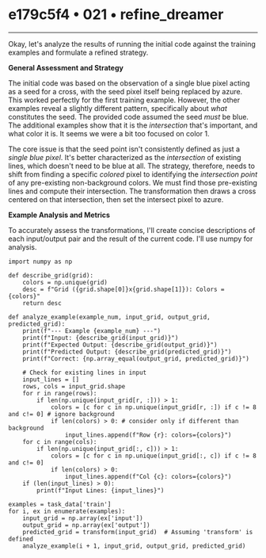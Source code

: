 # e179c5f4 • 021 • refine_dreamer

---
Okay, let's analyze the results of running the initial code against the training examples and formulate a refined strategy.

**General Assessment and Strategy**

The initial code was based on the observation of a single blue pixel acting as a seed for a cross, with the seed pixel itself being replaced by azure. This worked perfectly for the first training example. However, the other examples reveal a slightly different pattern, specifically about *what* constitutes the seed. The provided code assumed the seed *must* be blue. The additional examples show that it is the *intersection* that's important, and what color it is. It seems we were a bit too focused on color 1.

The core issue is that the seed point isn't consistently defined as just a *single blue pixel*. It's better characterized as the *intersection* of existing lines, which doesn't need to be blue at all. The strategy, therefore, needs to shift from finding a specific *colored* pixel to identifying the *intersection point* of any pre-existing non-background colors. We must find those pre-existing lines and compute their intersection. The transformation then draws a cross centered on that intersection, then set the intersect pixel to azure.

**Example Analysis and Metrics**

To accurately assess the transformations, I'll create concise descriptions of each input/output pair and the result of the current code. I'll use numpy for analysis.

```tool_code
import numpy as np

def describe_grid(grid):
    colors = np.unique(grid)
    desc = f"Grid ({grid.shape[0]}x{grid.shape[1]}): Colors = {colors}"
    return desc

def analyze_example(example_num, input_grid, output_grid, predicted_grid):
    print(f"--- Example {example_num} ---")
    print(f"Input: {describe_grid(input_grid)}")
    print(f"Expected Output: {describe_grid(output_grid)}")
    print(f"Predicted Output: {describe_grid(predicted_grid)}")
    print(f"Correct: {np.array_equal(output_grid, predicted_grid)}")

    # Check for existing lines in input
    input_lines = []
    rows, cols = input_grid.shape
    for r in range(rows):
        if len(np.unique(input_grid[r, :])) > 1:
            colors = [c for c in np.unique(input_grid[r, :]) if c != 8 and c!= 0] # ignore background
            if len(colors) > 0: # consider only if different than background
                input_lines.append(f"Row {r}: colors={colors}")
    for c in range(cols):
        if len(np.unique(input_grid[:, c])) > 1:
            colors = [c for c in np.unique(input_grid[:, c]) if c != 8 and c!= 0]
            if len(colors) > 0:
                input_lines.append(f"Col {c}: colors={colors}")
    if (len(input_lines) > 0):
        print(f"Input Lines: {input_lines}")

examples = task_data['train']
for i, ex in enumerate(examples):
    input_grid = np.array(ex['input'])
    output_grid = np.array(ex['output'])
    predicted_grid = transform(input_grid)  # Assuming 'transform' is defined
    analyze_example(i + 1, input_grid, output_grid, predicted_grid)

```
